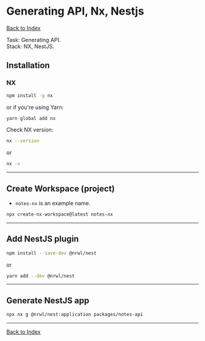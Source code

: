 # Generating API, Nx, Nestjs

[Back to Index](../index.md)

Task: Generating API.  
Stack: NX, NestJS.

## Installation

### NX

```bash
npm install -g nx
```

or if you're using Yarn:

```bash
yarn global add nx
```

Check NX version:

```bash
nx --version
```

or

```bash
nx -v
```

---

## Create Workspace (project)

-   `notes-nx` is an example name.

```bash
npx create-nx-workspace@latest notes-nx
```

---

## Add NestJS plugin

```bash
npm install --save-dev @nrwl/nest
```

or

```bash
yarn add --dev @nrwl/nest
```

---

## Generate NestJS app

```bash
npx nx g @nrwl/nest:application packages/notes-api
```

---

[Back to Index](../index.md)
